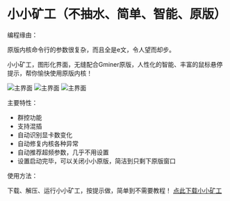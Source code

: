 # 小小矿工（不抽水、简单、智能、原版）

编程缘由：

原版内核命令行的参数很复杂，而且全是e文，令人望而却步。

小小矿工，图形化界面，无缝配合Gminer原版，人性化的智能、丰富的鼠标悬停提示，帮你愉快使用原版内核！


![主界面](https://github.com/MagicXC/GminerUITool/blob/main/2a.png)
![主界面](https://github.com/MagicXC/GminerUITool/blob/main/2c.png)
![主界面](https://github.com/MagicXC/GminerUITool/blob/main/2b.png)

主要特性：
* 群控功能
* 支持混插
* 自动识别显卡数变化
* 自动修复内核各种异常
* 自动推荐超频参数，几乎不用设置
* 设置启动完毕，可以关闭小小原版，简洁到只剩下原版窗口

使用方法：

下载、解压、运行小小矿工，按提示做，简单到不需要教程！ [点此下载小小矿工](https://github.com/MagicXC/GminerUITool/releases)
